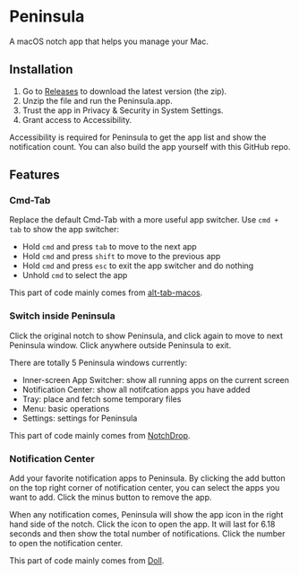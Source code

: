 # Peninsula

A macOS notch app that helps you manage your Mac.

## Installation

1. Go to [Releases](https://github.com/Celve/Peninsula/releases) to download the latest version (the zip).
2. Unzip the file and run the Peninsula.app.
3. Trust the app in Privacy & Security in System Settings.
4. Grant access to Accessibility.

Accessibility is required for Peninsula to get the app list and show the notification count. You can also build the app yourself with this GitHub repo.

## Features

### Cmd-Tab

Replace the default Cmd-Tab with a more useful app switcher. Use `cmd + tab` to show the app switcher:

- Hold `cmd` and press `tab` to move to the next app
- Hold `cmd` and press `shift` to move to the previous app
- Hold `cmd` and press `esc` to exit the app switcher and do nothing
- Unhold `cmd` to select the app

This part of code mainly comes from [alt-tab-macos](https://github.com/lwouis/alt-tab-macos).

### Switch inside Peninsula

Click the original notch to show Peninsula, and click again to move to next Peninsula window.
Click anywhere outside Peninsula to exit.

There are totally 5 Peninsula windows currently:

- Inner-screen App Switcher: show all running apps on the current screen
- Notification Center: show all notifcation apps you have added
- Tray: place and fetch some temporary files
- Menu: basic operations
- Settings: settings for Peninsula

This part of code mainly comes from [NotchDrop](https://github.com/Lakr233/NotchDrop).

### Notification Center

Add your favorite notification apps to Peninsula.
By clicking the add button on the top right corner of notification center, you can select the apps you want to add.
Click the minus button to remove the app.

When any notification comes, Peninsula will show the app icon in the right hand side of the notch. Click the icon to open the app.
It will last for 6.18 seconds and then show the total number of notifications. Click the number to open the notification center.

This part of code mainly comes from [Doll](https://github.com/xiaogdgenuine/Doll).
